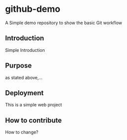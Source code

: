 # github-demo
A Simple demo repository to show the basic Git workflow

## Introduction
Simple Introduction

## Purpose
as stated above,...

## Deployment
This is a simple web project

## How to contribute
How to change?